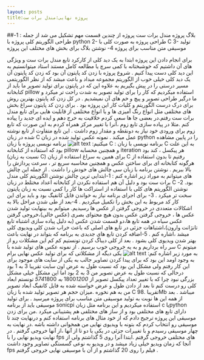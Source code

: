 ```yaml
---
layout: posts
title:پروژه نهایی:مندل برات ست
---
```

##بلاگ پروژه مندل برات ست 
 پروژه از چندین قسمت مهم تشکیل می شد از جمله :
1-	طراحی الگوریتم کلی پروژه با python 
2-	طراحی پروژه به صورت کلی با C 
3-	تولید موسیقی متن مناسب برای پروژه 
4-	نوشتن بلاگ برای بخش های مختلف این پروژه 

برای انجام دادن این پروژه ابتدا به یک دید کلی از کارکرد تابع مندل برات ست و ویژگی های آن داشتیم که خوشبختانه با کمی سرچ یا مطالعه کامل مستند استاد میتوانستیم به این دید کلی دست پیدا کنیم .
شروع پروژه با زدن کد پایتون آن بود که زدن کد پایتون آن یک دید کلی خیلی خوب از الگوریتم مجموعه میداد و باعث میشد که از نظر الگوریتمی مسیر درستی را در پیش بگیریم به علاوه این که در پایتون برای تولید تصویر ما باید از کتابخانه pillow  استفاده میکردیم که کار را برای تولید تصویر به شدت راحت تر میکرد و ما درگیر طراحی تصویر و پیچ و خم های آن نمیشدیم . در کل زدن کد پایتون بهترین روش برای درک درست الگوریتم و کلیات کار این پروژه بود .
برای زدن کد پایتون سراغ بخش های مختلفی مثل انواع رنگ آمیزی ها و یا انواع مختلفی از قابلیت هایی برای تابع مندل برات ست رفتم.در بعضی جا ها سعی کردم خلاقیت به خرج دهم و ایده ای جدید را پیاده کنم .مثلا در پیاده سازی تابع زوم ،آنرا با تغییر مرکز همراه کردم به این صورت که تابع زوم برای ورودی خود نیاز به دونقطه و مقدار زوم داشت . این تابع متفاوت از تابع نوشته شده در زبان C عمل میکند . 
نمونه عکس تولید شده در زبان python را در پایین مشاهده میکنیم:
![alt text](../assets/images/pythonpic.jpg "the photo that created with Python")
برنامه نویسی پروژه با زبان C :
برنامه نویسی با زبان C به این علت بود که استفاده از کتابخانه pillow  و همچنین محسابه iteration  هر پیکسل ، کند بود (نسبت به زبان C) برای همین به سراغ استفاده از زبان C رفتیم تا بدون استفاده از هرگونه کتابخانه ای برای ساختن عکس و همچنین محاسبه سریع تر ، سرعت پردازش را بالا ببریم .
نوشتن برنامه با زبان سی چالش های خودش را داشت . از جمله این چالش های میتوانم به موراد زیر اشاره کنم :
1-ابتدایی ترین چالش نوشتن الگوریتم کلی مندل برات ست بود و دلیل آن هم استفاده نکردن از کتابخانه اعداد مختلط در زبان C بود.
2- نوشتن الگوریتم های کلی با استفاده از استراکت ها کار را کمی نسبت به زبان پایتون سخت تر میکرد .
3- برای اجرای برنامه نیاز به خواندن فایل کانفیگ بود و باید برای این کار کد مربوط به این بخش را تکمیل میکردیم .
4-بعد از طی شدن مراحل بالا به اشکالات متعددی در خروجی گرفتن از عکس ها رسیدیم. میتوانم به بینهایت تولید شدن عکس ها ، خروجی گرفتن عکس بدون هیچ محتوای بصری (عکس خالی)،خروجی گرفتن عکس سیاه در همه تابع ها،دو قسمت شدن عکس (به دلیل پیاده سازی اشتباه تابع تانژانت وارون)،اشتباهات جزئی در تابع های اصلی که باعث خراب شدن کلی ویدیوی کلی میشد ،اشاره کنم .
5-اضافه کردن تابع های جدیدی به برنامه که بتواند در نهایت باعث بهتر شدن ویدیوی کلی بشود .
بعد از کلی دیباگ کردن تونستیم کم کم این مشکلات رو از سر راه برداریم و به یه خروجی خوب برسیم .
از نمونه عکس های تولید شده با C میتونم به مورد زیر اشاره کنم:
![alt text](../assets/images/cpic.jpg "the photo that created with C")
یکی دیگه از مشکلاتی که برای تولید عکس نهایی برام به وجود اومد این بود که برای پیدا کردن تصاویر جالب به یکی از سایت های موجود برای این کار رفتم ولی مشکل این بود که نسبت طول به عرض اون سایت تقریبا 3 به 1 بود درحالی که نسبت طول به عرض تصویر من 3 به 2 بود اما این مشکل خیلی مشکل بزرگی نبود چرا که با تغییر تعداد پیکسل تصویر از 1800*1200 به 574*1800  تونستم ابعاد کلی رو درست کنم تا بعد از دادن طول و عرض خواسته شده به فایل کانفیگ ابعاد تصویر من به هم نخوره .میزان حجم هر تصویر تولید شده با زبان C تقریبا .98Mb میباشد .
بعد از همه این ها نوبت به تولید موسیقی متن مناسب برای پروژه میرسید .
برای تولید موسیقی باید از برنامه sonicpi  استفاده میکردیم و این برنامه مثل زبان c  یاpython  دارای تابع های مختلفی بود و از ساز های مختلفی هم پشتیبانی میکرد .من برای زدن موسیقی این پروژه ترجیح دادم که از خود مثال های برنامه استفاده کنم و درنهایت چند تا موسیقی رو انتخاب کردم که بتونه با ویدیوی نهایی من همخوانی داشته باشه .در نهایت به چهار موسیقی رسیدم و با تغییرات جزئی در یکی یا دو تا از آنها ،از آنها خروجی گرفتم .
در نهایت ویدیو نهایی را با fps های مختلفی خروجی گرفتم .ابتدا آنرا روی 5 گذاشتم ولی از آنجا که زمان ویدیو خیلی زیاد میشد و در ویدیو به نوعی گسستگی تصاویر وجود داشت fps  فیلم را روی 20 گذاشتم و از آن با موسیقی نهایی خروجی گرفتم .


